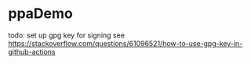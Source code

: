 # ppaDemo

todo: set up gpg key for signing
see https://stackoverflow.com/questions/61096521/how-to-use-gpg-key-in-github-actions
